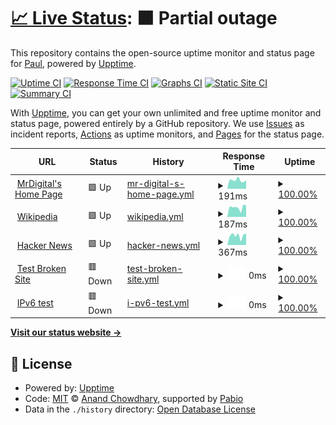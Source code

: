 # [📈 Live Status](https://github.mrdigital.net): <!--live status--> **🟧 Partial outage**

This repository contains the open-source uptime monitor and status page for [Paul](https://www.mrdigital.net), powered by [Upptime](https://github.com/upptime/upptime).

[![Uptime CI](https://github.com/mrdigital027/mrdpagestatus/workflows/Uptime%20CI/badge.svg)](https://github.com/mrdigital027/mrdpagestatus/actions?query=workflow%3A%22Uptime+CI%22)
[![Response Time CI](https://github.com/mrdigital027/mrdpagestatus/workflows/Response%20Time%20CI/badge.svg)](https://github.com/mrdigital027/mrdpagestatus/actions?query=workflow%3A%22Response+Time+CI%22)
[![Graphs CI](https://github.com/mrdigital027/mrdpagestatus/workflows/Graphs%20CI/badge.svg)](https://github.com/mrdigital027/mrdpagestatus/actions?query=workflow%3A%22Graphs+CI%22)
[![Static Site CI](https://github.com/mrdigital027/mrdpagestatus/workflows/Static%20Site%20CI/badge.svg)](https://github.com/mrdigital027/mrdpagestatus/actions?query=workflow%3A%22Static+Site+CI%22)
[![Summary CI](https://github.com/mrdigital027/mrdpagestatus/workflows/Summary%20CI/badge.svg)](https://github.com/mrdigital027/mrdpagestatus/actions?query=workflow%3A%22Summary+CI%22)

With [Upptime](https://upptime.js.org), you can get your own unlimited and free uptime monitor and status page, powered entirely by a GitHub repository. We use [Issues](https://github.com/mrdigital027/mrdpagestatus/issues) as incident reports, [Actions](https://github.com/mrdigital027/mrdpagestatus/actions) as uptime monitors, and [Pages](https://github.mrdigital.net) for the status page.

<!--start: status pages-->
<!-- This summary is generated by Upptime (https://github.com/upptime/upptime) -->
<!-- Do not edit this manually, your changes will be overwritten -->
<!-- prettier-ignore -->
| URL | Status | History | Response Time | Uptime |
| --- | ------ | ------- | ------------- | ------ |
| <img alt="" src="https://icons.duckduckgo.com/ip3/www.mrdigital.net.ico" height="13"> [MrDigital's Home Page](https://www.mrdigital.net) | 🟩 Up | [mr-digital-s-home-page.yml](https://github.com/mrdigital027/mrdpagestatus/commits/HEAD/history/mr-digital-s-home-page.yml) | <details><summary><img alt="Response time graph" src="./graphs/mr-digital-s-home-page/response-time-week.png" height="20"> 191ms</summary><br><a href="https://github.mrdigital.net/history/mr-digital-s-home-page"><img alt="Response time 179" src="https://img.shields.io/endpoint?url=https%3A%2F%2Fraw.githubusercontent.com%2Fmrdigital027%2Fmrdpagestatus%2FHEAD%2Fapi%2Fmr-digital-s-home-page%2Fresponse-time.json"></a><br><a href="https://github.mrdigital.net/history/mr-digital-s-home-page"><img alt="24-hour response time 142" src="https://img.shields.io/endpoint?url=https%3A%2F%2Fraw.githubusercontent.com%2Fmrdigital027%2Fmrdpagestatus%2FHEAD%2Fapi%2Fmr-digital-s-home-page%2Fresponse-time-day.json"></a><br><a href="https://github.mrdigital.net/history/mr-digital-s-home-page"><img alt="7-day response time 191" src="https://img.shields.io/endpoint?url=https%3A%2F%2Fraw.githubusercontent.com%2Fmrdigital027%2Fmrdpagestatus%2FHEAD%2Fapi%2Fmr-digital-s-home-page%2Fresponse-time-week.json"></a><br><a href="https://github.mrdigital.net/history/mr-digital-s-home-page"><img alt="30-day response time 177" src="https://img.shields.io/endpoint?url=https%3A%2F%2Fraw.githubusercontent.com%2Fmrdigital027%2Fmrdpagestatus%2FHEAD%2Fapi%2Fmr-digital-s-home-page%2Fresponse-time-month.json"></a><br><a href="https://github.mrdigital.net/history/mr-digital-s-home-page"><img alt="1-year response time 179" src="https://img.shields.io/endpoint?url=https%3A%2F%2Fraw.githubusercontent.com%2Fmrdigital027%2Fmrdpagestatus%2FHEAD%2Fapi%2Fmr-digital-s-home-page%2Fresponse-time-year.json"></a></details> | <details><summary><a href="https://github.mrdigital.net/history/mr-digital-s-home-page">100.00%</a></summary><a href="https://github.mrdigital.net/history/mr-digital-s-home-page"><img alt="All-time uptime 99.98%" src="https://img.shields.io/endpoint?url=https%3A%2F%2Fraw.githubusercontent.com%2Fmrdigital027%2Fmrdpagestatus%2FHEAD%2Fapi%2Fmr-digital-s-home-page%2Fuptime.json"></a><br><a href="https://github.mrdigital.net/history/mr-digital-s-home-page"><img alt="24-hour uptime 100.00%" src="https://img.shields.io/endpoint?url=https%3A%2F%2Fraw.githubusercontent.com%2Fmrdigital027%2Fmrdpagestatus%2FHEAD%2Fapi%2Fmr-digital-s-home-page%2Fuptime-day.json"></a><br><a href="https://github.mrdigital.net/history/mr-digital-s-home-page"><img alt="7-day uptime 100.00%" src="https://img.shields.io/endpoint?url=https%3A%2F%2Fraw.githubusercontent.com%2Fmrdigital027%2Fmrdpagestatus%2FHEAD%2Fapi%2Fmr-digital-s-home-page%2Fuptime-week.json"></a><br><a href="https://github.mrdigital.net/history/mr-digital-s-home-page"><img alt="30-day uptime 99.95%" src="https://img.shields.io/endpoint?url=https%3A%2F%2Fraw.githubusercontent.com%2Fmrdigital027%2Fmrdpagestatus%2FHEAD%2Fapi%2Fmr-digital-s-home-page%2Fuptime-month.json"></a><br><a href="https://github.mrdigital.net/history/mr-digital-s-home-page"><img alt="1-year uptime 99.98%" src="https://img.shields.io/endpoint?url=https%3A%2F%2Fraw.githubusercontent.com%2Fmrdigital027%2Fmrdpagestatus%2FHEAD%2Fapi%2Fmr-digital-s-home-page%2Fuptime-year.json"></a></details>
| <img alt="" src="https://icons.duckduckgo.com/ip3/en.wikipedia.org.ico" height="13"> [Wikipedia](https://en.wikipedia.org) | 🟩 Up | [wikipedia.yml](https://github.com/mrdigital027/mrdpagestatus/commits/HEAD/history/wikipedia.yml) | <details><summary><img alt="Response time graph" src="./graphs/wikipedia/response-time-week.png" height="20"> 187ms</summary><br><a href="https://github.mrdigital.net/history/wikipedia"><img alt="Response time 248" src="https://img.shields.io/endpoint?url=https%3A%2F%2Fraw.githubusercontent.com%2Fmrdigital027%2Fmrdpagestatus%2FHEAD%2Fapi%2Fwikipedia%2Fresponse-time.json"></a><br><a href="https://github.mrdigital.net/history/wikipedia"><img alt="24-hour response time 200" src="https://img.shields.io/endpoint?url=https%3A%2F%2Fraw.githubusercontent.com%2Fmrdigital027%2Fmrdpagestatus%2FHEAD%2Fapi%2Fwikipedia%2Fresponse-time-day.json"></a><br><a href="https://github.mrdigital.net/history/wikipedia"><img alt="7-day response time 187" src="https://img.shields.io/endpoint?url=https%3A%2F%2Fraw.githubusercontent.com%2Fmrdigital027%2Fmrdpagestatus%2FHEAD%2Fapi%2Fwikipedia%2Fresponse-time-week.json"></a><br><a href="https://github.mrdigital.net/history/wikipedia"><img alt="30-day response time 245" src="https://img.shields.io/endpoint?url=https%3A%2F%2Fraw.githubusercontent.com%2Fmrdigital027%2Fmrdpagestatus%2FHEAD%2Fapi%2Fwikipedia%2Fresponse-time-month.json"></a><br><a href="https://github.mrdigital.net/history/wikipedia"><img alt="1-year response time 248" src="https://img.shields.io/endpoint?url=https%3A%2F%2Fraw.githubusercontent.com%2Fmrdigital027%2Fmrdpagestatus%2FHEAD%2Fapi%2Fwikipedia%2Fresponse-time-year.json"></a></details> | <details><summary><a href="https://github.mrdigital.net/history/wikipedia">100.00%</a></summary><a href="https://github.mrdigital.net/history/wikipedia"><img alt="All-time uptime 100.00%" src="https://img.shields.io/endpoint?url=https%3A%2F%2Fraw.githubusercontent.com%2Fmrdigital027%2Fmrdpagestatus%2FHEAD%2Fapi%2Fwikipedia%2Fuptime.json"></a><br><a href="https://github.mrdigital.net/history/wikipedia"><img alt="24-hour uptime 100.00%" src="https://img.shields.io/endpoint?url=https%3A%2F%2Fraw.githubusercontent.com%2Fmrdigital027%2Fmrdpagestatus%2FHEAD%2Fapi%2Fwikipedia%2Fuptime-day.json"></a><br><a href="https://github.mrdigital.net/history/wikipedia"><img alt="7-day uptime 100.00%" src="https://img.shields.io/endpoint?url=https%3A%2F%2Fraw.githubusercontent.com%2Fmrdigital027%2Fmrdpagestatus%2FHEAD%2Fapi%2Fwikipedia%2Fuptime-week.json"></a><br><a href="https://github.mrdigital.net/history/wikipedia"><img alt="30-day uptime 100.00%" src="https://img.shields.io/endpoint?url=https%3A%2F%2Fraw.githubusercontent.com%2Fmrdigital027%2Fmrdpagestatus%2FHEAD%2Fapi%2Fwikipedia%2Fuptime-month.json"></a><br><a href="https://github.mrdigital.net/history/wikipedia"><img alt="1-year uptime 100.00%" src="https://img.shields.io/endpoint?url=https%3A%2F%2Fraw.githubusercontent.com%2Fmrdigital027%2Fmrdpagestatus%2FHEAD%2Fapi%2Fwikipedia%2Fuptime-year.json"></a></details>
| <img alt="" src="https://icons.duckduckgo.com/ip3/news.ycombinator.com.ico" height="13"> [Hacker News](https://news.ycombinator.com) | 🟩 Up | [hacker-news.yml](https://github.com/mrdigital027/mrdpagestatus/commits/HEAD/history/hacker-news.yml) | <details><summary><img alt="Response time graph" src="./graphs/hacker-news/response-time-week.png" height="20"> 367ms</summary><br><a href="https://github.mrdigital.net/history/hacker-news"><img alt="Response time 352" src="https://img.shields.io/endpoint?url=https%3A%2F%2Fraw.githubusercontent.com%2Fmrdigital027%2Fmrdpagestatus%2FHEAD%2Fapi%2Fhacker-news%2Fresponse-time.json"></a><br><a href="https://github.mrdigital.net/history/hacker-news"><img alt="24-hour response time 330" src="https://img.shields.io/endpoint?url=https%3A%2F%2Fraw.githubusercontent.com%2Fmrdigital027%2Fmrdpagestatus%2FHEAD%2Fapi%2Fhacker-news%2Fresponse-time-day.json"></a><br><a href="https://github.mrdigital.net/history/hacker-news"><img alt="7-day response time 367" src="https://img.shields.io/endpoint?url=https%3A%2F%2Fraw.githubusercontent.com%2Fmrdigital027%2Fmrdpagestatus%2FHEAD%2Fapi%2Fhacker-news%2Fresponse-time-week.json"></a><br><a href="https://github.mrdigital.net/history/hacker-news"><img alt="30-day response time 341" src="https://img.shields.io/endpoint?url=https%3A%2F%2Fraw.githubusercontent.com%2Fmrdigital027%2Fmrdpagestatus%2FHEAD%2Fapi%2Fhacker-news%2Fresponse-time-month.json"></a><br><a href="https://github.mrdigital.net/history/hacker-news"><img alt="1-year response time 352" src="https://img.shields.io/endpoint?url=https%3A%2F%2Fraw.githubusercontent.com%2Fmrdigital027%2Fmrdpagestatus%2FHEAD%2Fapi%2Fhacker-news%2Fresponse-time-year.json"></a></details> | <details><summary><a href="https://github.mrdigital.net/history/hacker-news">100.00%</a></summary><a href="https://github.mrdigital.net/history/hacker-news"><img alt="All-time uptime 100.00%" src="https://img.shields.io/endpoint?url=https%3A%2F%2Fraw.githubusercontent.com%2Fmrdigital027%2Fmrdpagestatus%2FHEAD%2Fapi%2Fhacker-news%2Fuptime.json"></a><br><a href="https://github.mrdigital.net/history/hacker-news"><img alt="24-hour uptime 100.00%" src="https://img.shields.io/endpoint?url=https%3A%2F%2Fraw.githubusercontent.com%2Fmrdigital027%2Fmrdpagestatus%2FHEAD%2Fapi%2Fhacker-news%2Fuptime-day.json"></a><br><a href="https://github.mrdigital.net/history/hacker-news"><img alt="7-day uptime 100.00%" src="https://img.shields.io/endpoint?url=https%3A%2F%2Fraw.githubusercontent.com%2Fmrdigital027%2Fmrdpagestatus%2FHEAD%2Fapi%2Fhacker-news%2Fuptime-week.json"></a><br><a href="https://github.mrdigital.net/history/hacker-news"><img alt="30-day uptime 100.00%" src="https://img.shields.io/endpoint?url=https%3A%2F%2Fraw.githubusercontent.com%2Fmrdigital027%2Fmrdpagestatus%2FHEAD%2Fapi%2Fhacker-news%2Fuptime-month.json"></a><br><a href="https://github.mrdigital.net/history/hacker-news"><img alt="1-year uptime 100.00%" src="https://img.shields.io/endpoint?url=https%3A%2F%2Fraw.githubusercontent.com%2Fmrdigital027%2Fmrdpagestatus%2FHEAD%2Fapi%2Fhacker-news%2Fuptime-year.json"></a></details>
| <img alt="" src="https://icons.duckduckgo.com/ip3/thissitedoesnotexist.koj.co.ico" height="13"> [Test Broken Site](https://thissitedoesnotexist.koj.co) | 🟥 Down | [test-broken-site.yml](https://github.com/mrdigital027/mrdpagestatus/commits/HEAD/history/test-broken-site.yml) | <details><summary><img alt="Response time graph" src="./graphs/test-broken-site/response-time-week.png" height="20"> 0ms</summary><br><a href="https://github.mrdigital.net/history/test-broken-site"><img alt="Response time 0" src="https://img.shields.io/endpoint?url=https%3A%2F%2Fraw.githubusercontent.com%2Fmrdigital027%2Fmrdpagestatus%2FHEAD%2Fapi%2Ftest-broken-site%2Fresponse-time.json"></a><br><a href="https://github.mrdigital.net/history/test-broken-site"><img alt="24-hour response time 0" src="https://img.shields.io/endpoint?url=https%3A%2F%2Fraw.githubusercontent.com%2Fmrdigital027%2Fmrdpagestatus%2FHEAD%2Fapi%2Ftest-broken-site%2Fresponse-time-day.json"></a><br><a href="https://github.mrdigital.net/history/test-broken-site"><img alt="7-day response time 0" src="https://img.shields.io/endpoint?url=https%3A%2F%2Fraw.githubusercontent.com%2Fmrdigital027%2Fmrdpagestatus%2FHEAD%2Fapi%2Ftest-broken-site%2Fresponse-time-week.json"></a><br><a href="https://github.mrdigital.net/history/test-broken-site"><img alt="30-day response time 0" src="https://img.shields.io/endpoint?url=https%3A%2F%2Fraw.githubusercontent.com%2Fmrdigital027%2Fmrdpagestatus%2FHEAD%2Fapi%2Ftest-broken-site%2Fresponse-time-month.json"></a><br><a href="https://github.mrdigital.net/history/test-broken-site"><img alt="1-year response time 0" src="https://img.shields.io/endpoint?url=https%3A%2F%2Fraw.githubusercontent.com%2Fmrdigital027%2Fmrdpagestatus%2FHEAD%2Fapi%2Ftest-broken-site%2Fresponse-time-year.json"></a></details> | <details><summary><a href="https://github.mrdigital.net/history/test-broken-site">100.00%</a></summary><a href="https://github.mrdigital.net/history/test-broken-site"><img alt="All-time uptime 100.00%" src="https://img.shields.io/endpoint?url=https%3A%2F%2Fraw.githubusercontent.com%2Fmrdigital027%2Fmrdpagestatus%2FHEAD%2Fapi%2Ftest-broken-site%2Fuptime.json"></a><br><a href="https://github.mrdigital.net/history/test-broken-site"><img alt="24-hour uptime 100.00%" src="https://img.shields.io/endpoint?url=https%3A%2F%2Fraw.githubusercontent.com%2Fmrdigital027%2Fmrdpagestatus%2FHEAD%2Fapi%2Ftest-broken-site%2Fuptime-day.json"></a><br><a href="https://github.mrdigital.net/history/test-broken-site"><img alt="7-day uptime 100.00%" src="https://img.shields.io/endpoint?url=https%3A%2F%2Fraw.githubusercontent.com%2Fmrdigital027%2Fmrdpagestatus%2FHEAD%2Fapi%2Ftest-broken-site%2Fuptime-week.json"></a><br><a href="https://github.mrdigital.net/history/test-broken-site"><img alt="30-day uptime 100.00%" src="https://img.shields.io/endpoint?url=https%3A%2F%2Fraw.githubusercontent.com%2Fmrdigital027%2Fmrdpagestatus%2FHEAD%2Fapi%2Ftest-broken-site%2Fuptime-month.json"></a><br><a href="https://github.mrdigital.net/history/test-broken-site"><img alt="1-year uptime 100.00%" src="https://img.shields.io/endpoint?url=https%3A%2F%2Fraw.githubusercontent.com%2Fmrdigital027%2Fmrdpagestatus%2FHEAD%2Fapi%2Ftest-broken-site%2Fuptime-year.json"></a></details>
| <img alt="" src="https://icons.duckduckgo.com/ip3/null.ico" height="13"> [IPv6 test](forwardemail.net) | 🟥 Down | [i-pv6-test.yml](https://github.com/mrdigital027/mrdpagestatus/commits/HEAD/history/i-pv6-test.yml) | <details><summary><img alt="Response time graph" src="./graphs/i-pv6-test/response-time-week.png" height="20"> 0ms</summary><br><a href="https://github.mrdigital.net/history/i-pv6-test"><img alt="Response time 0" src="https://img.shields.io/endpoint?url=https%3A%2F%2Fraw.githubusercontent.com%2Fmrdigital027%2Fmrdpagestatus%2FHEAD%2Fapi%2Fi-pv6-test%2Fresponse-time.json"></a><br><a href="https://github.mrdigital.net/history/i-pv6-test"><img alt="24-hour response time 0" src="https://img.shields.io/endpoint?url=https%3A%2F%2Fraw.githubusercontent.com%2Fmrdigital027%2Fmrdpagestatus%2FHEAD%2Fapi%2Fi-pv6-test%2Fresponse-time-day.json"></a><br><a href="https://github.mrdigital.net/history/i-pv6-test"><img alt="7-day response time 0" src="https://img.shields.io/endpoint?url=https%3A%2F%2Fraw.githubusercontent.com%2Fmrdigital027%2Fmrdpagestatus%2FHEAD%2Fapi%2Fi-pv6-test%2Fresponse-time-week.json"></a><br><a href="https://github.mrdigital.net/history/i-pv6-test"><img alt="30-day response time 0" src="https://img.shields.io/endpoint?url=https%3A%2F%2Fraw.githubusercontent.com%2Fmrdigital027%2Fmrdpagestatus%2FHEAD%2Fapi%2Fi-pv6-test%2Fresponse-time-month.json"></a><br><a href="https://github.mrdigital.net/history/i-pv6-test"><img alt="1-year response time 0" src="https://img.shields.io/endpoint?url=https%3A%2F%2Fraw.githubusercontent.com%2Fmrdigital027%2Fmrdpagestatus%2FHEAD%2Fapi%2Fi-pv6-test%2Fresponse-time-year.json"></a></details> | <details><summary><a href="https://github.mrdigital.net/history/i-pv6-test">100.00%</a></summary><a href="https://github.mrdigital.net/history/i-pv6-test"><img alt="All-time uptime 100.00%" src="https://img.shields.io/endpoint?url=https%3A%2F%2Fraw.githubusercontent.com%2Fmrdigital027%2Fmrdpagestatus%2FHEAD%2Fapi%2Fi-pv6-test%2Fuptime.json"></a><br><a href="https://github.mrdigital.net/history/i-pv6-test"><img alt="24-hour uptime 100.00%" src="https://img.shields.io/endpoint?url=https%3A%2F%2Fraw.githubusercontent.com%2Fmrdigital027%2Fmrdpagestatus%2FHEAD%2Fapi%2Fi-pv6-test%2Fuptime-day.json"></a><br><a href="https://github.mrdigital.net/history/i-pv6-test"><img alt="7-day uptime 100.00%" src="https://img.shields.io/endpoint?url=https%3A%2F%2Fraw.githubusercontent.com%2Fmrdigital027%2Fmrdpagestatus%2FHEAD%2Fapi%2Fi-pv6-test%2Fuptime-week.json"></a><br><a href="https://github.mrdigital.net/history/i-pv6-test"><img alt="30-day uptime 100.00%" src="https://img.shields.io/endpoint?url=https%3A%2F%2Fraw.githubusercontent.com%2Fmrdigital027%2Fmrdpagestatus%2FHEAD%2Fapi%2Fi-pv6-test%2Fuptime-month.json"></a><br><a href="https://github.mrdigital.net/history/i-pv6-test"><img alt="1-year uptime 100.00%" src="https://img.shields.io/endpoint?url=https%3A%2F%2Fraw.githubusercontent.com%2Fmrdigital027%2Fmrdpagestatus%2FHEAD%2Fapi%2Fi-pv6-test%2Fuptime-year.json"></a></details>

<!--end: status pages-->

[**Visit our status website →**](https://github.mrdigital.net)

## 📄 License

- Powered by: [Upptime](https://github.com/upptime/upptime)
- Code: [MIT](./LICENSE) © [Anand Chowdhary](https://anandchowdhary.com), supported by [Pabio](https://pabio.com)
- Data in the `./history` directory: [Open Database License](https://opendatacommons.org/licenses/odbl/1-0/)
